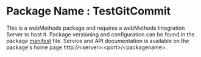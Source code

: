# Package Name : TestGitCommit
This is a webMethods package and requires a webMethods Integration Server to host it. Package versioning and configuration can be found in the package [manifest](./TestGitCommit/manifest.v3) file. Service and API documentation is available on the package's home page http://&lt;server&gt;:&lt;port&gt;/&lt;packagename>.